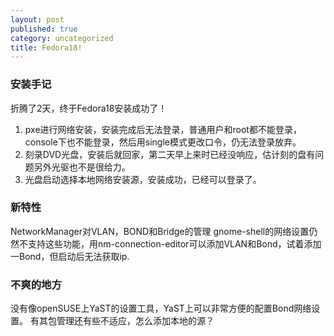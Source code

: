 ```yaml
---
layout: post
published: true
category: uncategorized
title: Fedora18!
---
```

### 安装手记
折腾了2天，终于Fedora18安装成功了！
 1) pxe进行网络安装，安装完成后无法登录，普通用户和root都不能登录，console下也不能登录，然后用single模式更改口令，仍无法登录放弃。
 2) 刻录DVD光盘，安装后就回家，第二天早上来时已经没响应，估计刻的盘有问题另外光驱也不是很给力。
 3) 光盘启动选择本地网络安装源，安装成功，已经可以登录了。

### 新特性

NetworkManager对VLAN，BOND和Bridge的管理
gnome-shell的网络设置仍然不支持这些功能，用nm-connection-editor可以添加VLAN和Bond，试着添加一Bond，但启动后无法获取ip.

### 不爽的地方

没有像openSUSE上YaST的设置工具，YaST上可以非常方便的配置Bond网络设置。
有其包管理还有些不适应，怎么添加本地的源？
